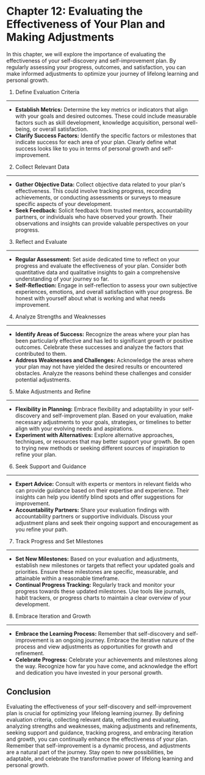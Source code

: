 Chapter 12: Evaluating the Effectiveness of Your Plan and Making Adjustments
============================================================================

In this chapter, we will explore the importance of evaluating the effectiveness of your self-discovery and self-improvement plan. By regularly assessing your progress, outcomes, and satisfaction, you can make informed adjustments to optimize your journey of lifelong learning and personal growth.

1. Define Evaluation Criteria
-----------------------------

* **Establish Metrics:** Determine the key metrics or indicators that align with your goals and desired outcomes. These could include measurable factors such as skill development, knowledge acquisition, personal well-being, or overall satisfaction.
* **Clarify Success Factors:** Identify the specific factors or milestones that indicate success for each area of your plan. Clearly define what success looks like to you in terms of personal growth and self-improvement.

2. Collect Relevant Data
------------------------

* **Gather Objective Data:** Collect objective data related to your plan's effectiveness. This could involve tracking progress, recording achievements, or conducting assessments or surveys to measure specific aspects of your development.
* **Seek Feedback:** Solicit feedback from trusted mentors, accountability partners, or individuals who have observed your growth. Their observations and insights can provide valuable perspectives on your progress.

3. Reflect and Evaluate
-----------------------

* **Regular Assessment:** Set aside dedicated time to reflect on your progress and evaluate the effectiveness of your plan. Consider both quantitative data and qualitative insights to gain a comprehensive understanding of your journey so far.
* **Self-Reflection:** Engage in self-reflection to assess your own subjective experiences, emotions, and overall satisfaction with your progress. Be honest with yourself about what is working and what needs improvement.

4. Analyze Strengths and Weaknesses
-----------------------------------

* **Identify Areas of Success:** Recognize the areas where your plan has been particularly effective and has led to significant growth or positive outcomes. Celebrate these successes and analyze the factors that contributed to them.
* **Address Weaknesses and Challenges:** Acknowledge the areas where your plan may not have yielded the desired results or encountered obstacles. Analyze the reasons behind these challenges and consider potential adjustments.

5. Make Adjustments and Refine
------------------------------

* **Flexibility in Planning:** Embrace flexibility and adaptability in your self-discovery and self-improvement plan. Based on your evaluation, make necessary adjustments to your goals, strategies, or timelines to better align with your evolving needs and aspirations.
* **Experiment with Alternatives:** Explore alternative approaches, techniques, or resources that may better support your growth. Be open to trying new methods or seeking different sources of inspiration to refine your plan.

6. Seek Support and Guidance
----------------------------

* **Expert Advice:** Consult with experts or mentors in relevant fields who can provide guidance based on their expertise and experience. Their insights can help you identify blind spots and offer suggestions for improvement.
* **Accountability Partners:** Share your evaluation findings with accountability partners or supportive individuals. Discuss your adjustment plans and seek their ongoing support and encouragement as you refine your path.

7. Track Progress and Set Milestones
------------------------------------

* **Set New Milestones:** Based on your evaluation and adjustments, establish new milestones or targets that reflect your updated goals and priorities. Ensure these milestones are specific, measurable, and attainable within a reasonable timeframe.
* **Continual Progress Tracking:** Regularly track and monitor your progress towards these updated milestones. Use tools like journals, habit trackers, or progress charts to maintain a clear overview of your development.

8. Embrace Iteration and Growth
-------------------------------

* **Embrace the Learning Process:** Remember that self-discovery and self-improvement is an ongoing journey. Embrace the iterative nature of the process and view adjustments as opportunities for growth and refinement.
* **Celebrate Progress:** Celebrate your achievements and milestones along the way. Recognize how far you have come, and acknowledge the effort and dedication you have invested in your personal growth.

Conclusion
----------

Evaluating the effectiveness of your self-discovery and self-improvement plan is crucial for optimizing your lifelong learning journey. By defining evaluation criteria, collecting relevant data, reflecting and evaluating, analyzing strengths and weaknesses, making adjustments and refinements, seeking support and guidance, tracking progress, and embracing iteration and growth, you can continually enhance the effectiveness of your plan. Remember that self-improvement is a dynamic process, and adjustments are a natural part of the journey. Stay open to new possibilities, be adaptable, and celebrate the transformative power of lifelong learning and personal growth.
